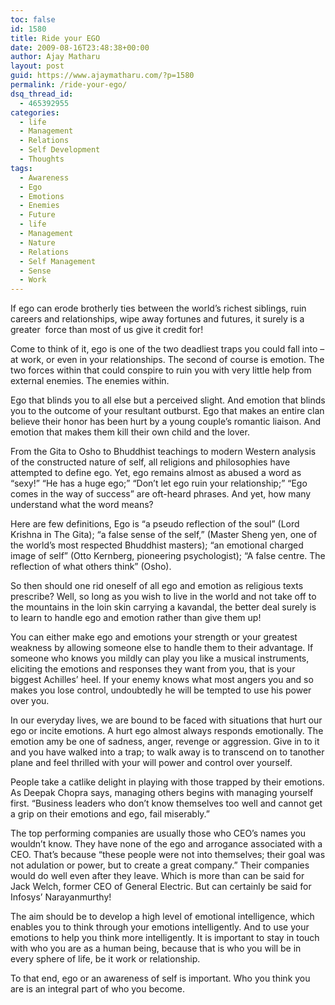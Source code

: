 ```yaml
---
toc: false
id: 1580
title: Ride your EGO
date: 2009-08-16T23:48:38+00:00
author: Ajay Matharu
layout: post
guid: https://www.ajaymatharu.com/?p=1580
permalink: /ride-your-ego/
dsq_thread_id:
  - 465392955
categories:
  - life
  - Management
  - Relations
  - Self Development
  - Thoughts
tags:
  - Awareness
  - Ego
  - Emotions
  - Enemies
  - Future
  - life
  - Management
  - Nature
  - Relations
  - Self Management
  - Sense
  - Work
---
```

If ego can erode brotherly ties between the world&#8217;s richest siblings, ruin careers and relationships, wipe away fortunes and futures, it surely is a greater  force than most of us give it credit for!

Come to think of it, ego is one of the two deadliest traps you could fall into &#8211; at work, or even in your relationships. The second of course is emotion. The two forces within that could conspire to ruin you with very little help from external enemies. The enemies within.

Ego that blinds you to all else but a perceived slight. And emotion that blinds you to the outcome of your resultant outburst. Ego that makes an entire clan believe their honor has been hurt by a young couple&#8217;s romantic liaison. And emotion that makes them kill their own child and the lover.

From the Gita to Osho to Bhuddhist teachings to modern Western analysis of the constructed nature of self, all religions and philosophies have attempted to define ego. Yet, ego remains almost as abused a word as &#8220;sexy!&#8221; &#8220;He has a huge ego;&#8221; &#8220;Don&#8217;t let ego ruin your relationship;&#8221; &#8220;Ego comes in the way of success&#8221; are oft-heard phrases. And yet, how many understand what the word means?

Here are few definitions, Ego is &#8220;a pseudo reflection of the soul&#8221; (Lord Krishna in The Gita); &#8220;a false sense of the self,&#8221; (Master Sheng yen, one of the world&#8217;s most respected Bhuddhist masters); &#8220;an emotional charged image of self&#8221; (Otto Kernberg, pioneering psychologist); &#8220;A false centre. The reflection of what others think&#8221; (Osho).

So then should one rid oneself of all ego and emotion as religious texts prescribe? Well, so long as you wish to live in the world and not take off to the mountains in the loin skin carrying a kavandal, the better deal surely is to learn to handle ego and emotion rather than give them up!

You can either make ego and emotions your strength or your greatest weakness by allowing someone else to handle them to their advantage. If someone who knows you mildly can play you like a musical instruments, eliciting the emotions and responses they want from you, that is your biggest Achilles&#8217; heel. If your enemy knows what most angers you and so makes you lose control, undoubtedly he will be tempted to use his power over you.

In our everyday lives, we are bound to be faced with situations that hurt our ego or incite emotions. A hurt ego almost always responds emotionally. The emotion amy be one of sadness, anger, revenge or aggression. Give in to it and you have walked into a trap; to walk away is to transcend on to tanother plane and feel thrilled with your will power and control over yourself.

People take a catlike delight in playing with those trapped by their emotions. As Deepak Chopra says, managing others begins with managing yourself first. &#8220;Business leaders who don&#8217;t know themselves too well and cannot get a grip on their emotions and ego, fail miserably.&#8221;

The top performing companies are usually those who CEO&#8217;s names you wouldn&#8217;t know. They have none of the ego and arrogance associated with a CEO. That&#8217;s because &#8220;these people were not into themselves; their goal was not adulation or power, but to create a great company.&#8221; Their companies would do well even after they leave. Which is more than can be said for Jack Welch, former CEO of General Electric. But can certainly be said for Infosys&#8217; Narayanmurthy!

The aim should be to develop a high level of emotional intelligence, which enables you to think through your emotions intelligently. And to use your emotions to help you think more intelligently. It is important to stay in touch  with who you are as a human being, because that is who you will be in every sphere of life, be it work or relationship.

To that end, ego or an awareness of self is important. Who you think you are is an integral part of who you become.
